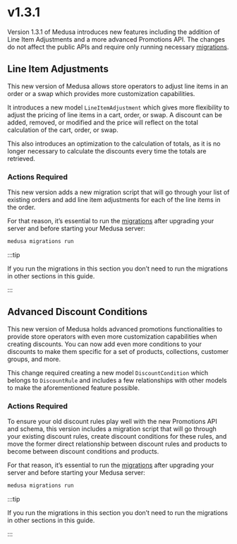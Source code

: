 # v1.3.1

Version 1.3.1 of Medusa introduces new features including the addition of Line Item Adjustments and a more advanced Promotions API. The changes do not affect the public APIs and require only running necessary [migrations](./../migrations.md).

## Line Item Adjustments

This new version of Medusa allows store operators to adjust line items in an order or a swap which provides more customization capabilities.

It introduces a new model `LineItemAdjustment` which gives more flexibility to adjust the pricing of line items in a cart, order, or swap. A discount can be added, removed, or modified and the price will reflect on the total calculation of the cart, order, or swap.

This also introduces an optimization to the calculation of totals, as it is no longer necessary to calculate the discounts every time the totals are retrieved.

### Actions Required

This new version adds a new migration script that will go through your list of existing orders and add line item adjustments for each of the line items in the order.

For that reason, it’s essential to run the [migrations](../migrations.md) after upgrading your server and before starting your Medusa server:

```bash
medusa migrations run
```

:::tip

If you run the migrations in this section you don’t need to run the migrations in other sections in this guide.

:::

## Advanced Discount Conditions

This new version of Medusa holds advanced promotions functionalities to provide store operators with even more customization capabilities when creating discounts. You can now add even more conditions to your discounts to make them specific for a set of products, collections, customer groups, and more.

This change required creating a new model `DiscountCondition` which belongs to `DiscountRule` and includes a few relationships with other models to make the aforementioned feature possible.

### Actions Required

To ensure your old discount rules play well with the new Promotions API and schema, this version includes a migration script that will go through your existing discount rules, create discount conditions for these rules, and move the former direct relationship between discount rules and products to become between discount conditions and products.

For that reason, it’s essential to run the [migrations](../migrations.md) after upgrading your server and before starting your Medusa server:

```bash
medusa migrations run
```

:::tip

If you run the migrations in this section you don’t need to run the migrations in other sections in this guide.

:::
